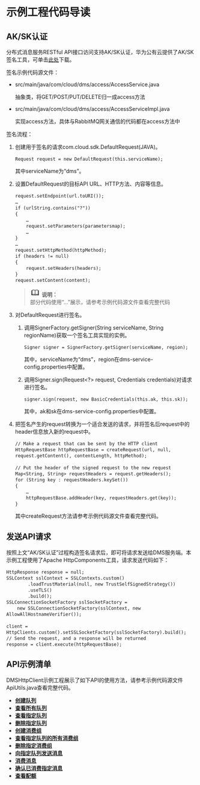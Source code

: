 # 示例工程代码导读<a name="zh-cn_topic_0086093991"></a>

## AK/SK认证<a name="section101697221649"></a>

分布式消息服务RESTful API接口访问支持AK/SK认证，华为公有云提供了AK/SK签名工具，可单击[此处](http://esdk.huawei.com/ilink/esdk/download/HW_456706)下载。

签名示例代码源文件：

-   src/main/java/com/cloud/dms/access/AccessService.java

    抽象类，将GET/POST/PUT/DELETE归一成access方法

-   src/main/java/com/cloud/dms/access/AccessServiceImpl.java

    实现access方法，具体与RabbitMQ网关通信的代码都在access方法中


签名流程：

1.  创建用于签名的请求com.cloud.sdk.DefaultRequest\(JAVA\)。

    ```
    Request request = new DefaultRequest(this.serviceName);
    ```

    其中serviceName为“dms”。

2.  设置DefaultRequest的目标API URL、HTTP方法、内容等信息。

    ```
    request.setEndpoint(url.toURI());
    …
    if (urlString.contains("?"))
    {
        …
        request.setParameters(parametersmap);
        …
    }
    …
    request.setHttpMethod(httpMethod);
    if (headers != null)
    {
        request.setHeaders(headers);
    }
    request.setContent(content);
    
    ```

    >![](public_sys-resources/icon-note.gif) **说明：**   
    >部分代码使用“…”展示，请参考示例代码源文件查看完整代码  

3.  对DefaultRequest进行签名。
    1.  调用SignerFactory.getSigner\(String serviceName, String regionName\)获取一个签名工具实现的实例。

        ```
        Signer signer = SignerFactory.getSigner(serviceName, region);
        ```

        其中，serviceName为“dms”，region在dms-service-config.properties中配置。

    2.  调用Signer.sign\(Request<?\> request, Credentials credentials\)对请求进行签名。

        ```
        signer.sign(request, new BasicCredentials(this.ak, this.sk));
        ```

        其中，ak和sk在dms-service-config.properties中配置。


4.  把签名产生的request转换为一个适合发送的请求，并将签名后request中的header信息放入新的request中。

    ```
    // Make a request that can be sent by the HTTP client
    HttpRequestBase httpRequestBase = createRequest(url, null, request.getContent(), contentLength, httpMethod);
    
    // Put the header of the signed request to the new request
    Map<String, String> requestHeaders = request.getHeaders();
    for (String key : requestHeaders.keySet())
    {
        …
        httpRequestBase.addHeader(key, requestHeaders.get(key));
    }
    ```

    其中createRequest方法请参考示例代码源文件查看完整代码。


## 发送API请求<a name="section17431689156"></a>

按照上文“AK/SK认证”过程构造签名请求后，即可将请求发送给DMS服务端。本示例工程使用了Apache HttpComponents工具，请求发送代码如下：

```
HttpResponse response = null;
SSLContext sslContext = SSLContexts.custom()
        .loadTrustMaterial(null, new TrustSelfSignedStrategy())
        .useTLS()
        .build();
SSLConnectionSocketFactory sslSocketFactory =
    new SSLConnectionSocketFactory(sslContext, new AllowAllHostnameVerifier());

client = HttpClients.custom().setSSLSocketFactory(sslSocketFactory).build();
// Send the request, and a response will be returned
response = client.execute(httpRequestBase);
```

## API示例清单<a name="section7867188181515"></a>

DMSHttpClient示例工程展示了如下API的使用方法，请参考示例代码源文件ApiUtils.java查看完整代码。

-   [**创建队列**](http://support.huaweicloud.com/api-dms/zh-cn_topic_0034672263.html)
-   [**查看所有队列**](http://support.huaweicloud.com/api-dms/zh-cn_topic_0034672264.html)
-   [**查看指定队列**](http://support.huaweicloud.com/api-dms/zh-cn_topic_0034672265.html)
-   [**删除指定队列**](http://support.huaweicloud.com/api-dms/zh-cn_topic_0034672266.html)
-   [**创建消费组**](http://support.huaweicloud.com/api-dms/zh-cn_topic_0034672267.html)
-   [**查看指定队列的所有消费组**](http://support.huaweicloud.com/api-dms/zh-cn_topic_0034672269.html)
-   [**删除指定消费组**](http://support.huaweicloud.com/api-dms/zh-cn_topic_0035224986.html)
-   [**向指定队列发送消息**](http://support.huaweicloud.com/api-dms/zh-cn_topic_0034672270.html)
-   [**消费消息**](http://support.huaweicloud.com/api-dms/zh-cn_topic_0034672271.html)
-   [**确认已消费指定消息**](http://support.huaweicloud.com/api-dms/zh-cn_topic_0034672272.html)
-   [**查看配额**](http://support.huaweicloud.com/api-dms/zh-cn_topic_0035225777.html)

